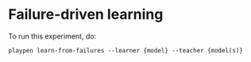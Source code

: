 # Failure-driven learning

To run this experiment, do:

```playpen learn-from-failures --learner {model} --teacher {model(s)}```
